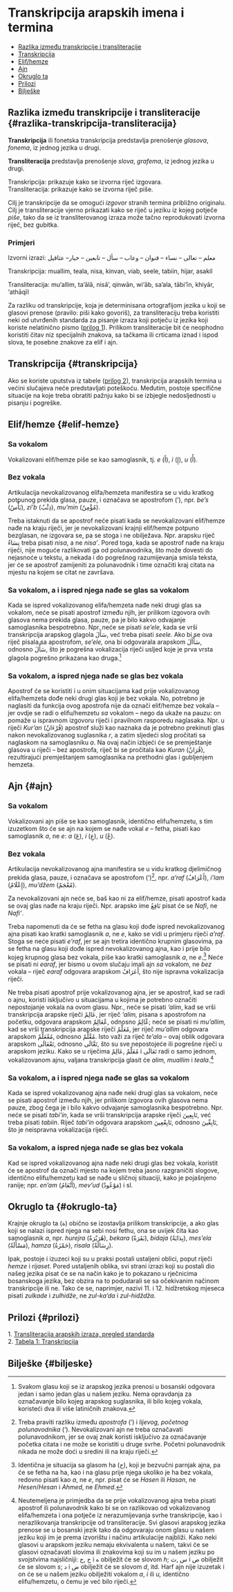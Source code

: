 # Transkripcija arapskih imena i termina

* [Razlika između transkripcije i transliteracije](transkripcija.md#razlika-transkripcija-transliteracija)  
* [Transkripcija](transkripcija.md#transkripcija)  
* [Elif/hemze](transkripcija.md#elif-hemze)  
* [Ajn](transkripcija.md#ajn)  
* [Okruglo ta](transkripcija.md#okruglo-ta)  
* [Prilozi](transkripcija.md#prilozi)  
* [Bilješke](transkripcija.md#biljeske)

## Razlika između transkripcije i transliteracije {#razlika-transkripcija-transliteracija}

**Transkripcija** ili fonetska transkripcija predstavlja prenošenje *glasova*, *fonema*, iz jednog jezika u drugi.

**Transliteracija** predstavlja prenošenje *slova*, *grafema*, iz jednog jezika u drugi.

Transkripcija: prikazuje kako se izvorna riječ izgovara.  
Transliteracija: prikazuje kako se izvorna riječ piše.

Cilj je transkripcije da se omogući *izgovor* stranih termina približno originalu.  
Cilj je transliteracije vjerno prikazati kako se riječ u jeziku iz kojeg potječe *piše*, tako da se iz transliterovanog izraza može tačno reprodukovati izvorna riječ, bez gubitka.

### Primjeri

Izvorni izrazi: معلم – تعالى – نساء – قنوان – وعاب – سأل – تابعين – خيار– عثاقيل

Transkripcija: muallim, teala, nisa, kinvan, viab, seele, tabiin, hijar, asakil

Transliteracija: mu‘allim, ta‘ālā, nisā’, qinwān, wi‘āb, sa’ala, tābi‘īn, khiyār, ‘athāqīl

Za razliku od transkripcije, koja je determinisana ortografijom jezika u koji se glasovi prenose (pravilo: piši kako govoriš), za transliteraciju treba koristiti neki od utvrđenih standarda za pisanje izraza koji potječu iz jezika koji koriste nelatinično pismo ([prilog 1](https://drive.google.com/open?id=0B0PIwWDfm0ITaVhubGtpR0ZNaUU)). Prilikom transliteracije bit će neophodno koristiti čitav niz specijalnih znakova, sa tačkama ili crticama iznad i ispod slova, te posebne znakove za elif i ajn.

## Transkripcija {#transkripcija}

Ako se koriste uputstva iz tabele ([prilog 2](https://drive.google.com/open?id=0B0PIwWDfm0ITTUNhRWtOZ1Rmemc)), transkripcija arapskih termina u većini slučajeva neće predstavljati poteškoću. Međutim, postoje specifične situacije na koje treba obratiti pažnju kako bi se izbjegle nedosljednosti u pisanju i pogreške.

## Elif/hemze {#elif-hemze}

### Sa vokalom

Vokalizovani elif/hemze piše se kao samoglasnik, tj. *e* (أَ), *i* (إِ), *u* (أُ).

### Bez vokala

Artikulacija nevokalizovanog elifa/hemzeta manifestira se u vidu kratkog potpunog prekida glasa, pauze, i označava se apostrofom (’), npr. *be’s* (بَأْسٌ), *zi’b* (ذِئْبٌ), *mu’min* (مُؤْمِنٌ).

Treba istaknuti da se apostrof neće pisati kada se nevokalizovani elif/hemze nađe na kraju riječi, jer je nevokalizovani krajnji elif/hemze potpuno bezglasan, ne izgovara se, pa se stoga i ne obilježava. Npr. arapsku riječ نِسَاءٌ treba pisati *nisa*, a ne *nisa’*. Pored toga, kada se apostrof nađe na kraju riječi, nije moguće razlikovati ga od polunavodnika, što može dovesti do nejasnoće u tekstu, a nekada i do pogrešnog razumijevanja smisla teksta, jer će se apostrof zamijeniti za polunavodnik i time označiti kraj citata na mjestu na kojem se citat ne završava.

### Sa vokalom, a i ispred njega nađe se glas sa vokalom

Kada se ispred vokalizovanog elifa/hemzeta nađe neki drugi glas sa vokalom, neće se pisati apostrof između njih, jer prilikom izgovora ovih glasova nema prekida glasa, pauze, pa je bilo kakvo odvajanje samoglasnika bespotrebno. Npr. neće se pisati *se’ele*, kada se vrši transkripcija arapskog glagola سَأَلَ, već treba pisati *seele*. Ako bi se ova riječ pisala sa apostrofom, *se’ele,* ona bi odgovarala arapskom سَأْأَلَ, odnosno سَأَّلَ, što je pogrešna vokalizacija riječi usljed koje je prva vrsta glagola pogrešno prikazana kao druga.[^1]

### Sa vokalom, a ispred njega nađe se glas bez vokala

Apostrof će se koristiti i u onim situacijama kad prije vokalizovanog elifa/hemzeta dođe neki drugi glas koji je bez vokala. No, potrebno je naglasiti da funkcija ovog apostrofa nije da označi elif/hemze bez vokala – jer ovdje se radi o elifu/hemzetu *sa* vokalom – nego da ukaže na pauzu: on pomaže u ispravnom izgovoru riječi i pravilnom rasporedu naglasaka. Npr. u riječi *Kur’an* (قُرْءَانٌ) apostrof služi kao naznaka da je potrebno prekinuti glas nakon nevokalizovanog suglasnika *r*, a zatim sljedeći slog pročitati sa naglaskom na samoglasniku *a*. Na ovaj način izbjeći će se premještanje glasova u riječi – bez apostrofa, riječ bi se pročitala kao *Kuran* (قُرَانٌ), rezultirajući premještanjem samoglasnika na prethodni glas i gubljenjem hemzeta.

## Ajn {#ajn}

### Sa vokalom

Vokalizovani ajn piše se kao samoglasnik, identično elifu/hemzetu, s tim izuzetkom što će se ajn na kojem se nađe vokal *e* – fetha, pisati kao samoglasnik *a*, ne *e*: *a* (عَ), *i* (عِ), *u* (عُ).

### Bez vokala

Artikulacija nevokalizovanog ajna manifestira se u vidu kratkog djelimičnog prekida glasa, pauze, i označava se apostrofom (’)[^2], npr. *a’raf* (أَعْرَافُ), *i’lam* (إِعْلَامٌ), *mu’džem* (مُعْجَمٌ).

Za nevokalizovani ajn neće se, baš kao ni za elif/hemze, pisati apostrof kada se ovaj glas nađe na kraju riječi. Npr. arapsko ime نَافِعُ pisat će se *Nafi*, ne *Nafi’*.

Treba napomenuti da će se fetha na glasu koji dođe ispred nevokalizovanog ajna pisati kao kratki samoglasnik *a*, ne *e*, kako se vidi u primjeru riječi *a’raf*. Stoga se neće pisati *e’raf*, jer se ajn tretira identično krupnim glasovima, pa se fetha na glasu koji dođe ispred nevokalizovanog ajna, kao i prije bilo kojeg krupnog glasa bez vokala, piše kao kratki samoglasnik *a*, ne *e*.[^3] Neće se pisati ni *earaf*, jer bismo u ovom slučaju imali ajn *sa* vokalom, ne *bez* vokala – riječ *earaf* odgovara arapskom أَعَرَافُ, što nije ispravna vokalizacija riječi.

Ne treba pisati apostrof prije vokalizovanog ajna, jer se apostrof, kad se radi o ajnu, koristi isključivo u situacijama u kojima je potrebno označiti nepostojanje vokala na ovom glasu. Npr., neće se pisati *’alim*, kad se vrši transkripcija arapske riječi عَالِمٌ, jer riječ *’alim,* pisana s apostrofom na početku, odgovara arapskom عْعَالِمٌ, odnosno عَّالِمٌ; neće se pisati ni *mu’allim,* kad se vrši transkripcija arapske riječi مُعَلِّمٌ, jer riječ *mu’allim* odgovara arapskom مُعْعَلِّمٌ, odnosno مُعَّلِّمٌ. Isto važi za riječ *te’ala* – ovaj oblik odgovara arapskom تَعْعَالَى, odnosno تَعَّالَى, što su sve nepostojeće ili pogrešne riječi u arapskom jeziku. Kako se u riječima مُعَلِّمٌ ,عَالِمٌ i تَعَالَى radi o samo jednom, vokalizovanom ajnu, valjana transkripcija glasit će *alim, muallim* i *teala*.[^4]

### Sa vokalom, a i ispred njega nađe se glas sa vokalom

Kada se ispred vokalizovanog ajna nađe neki drugi glas sa vokalom, neće se pisati apostrof između njih, jer prilikom izgovora ovih glasova nema pauze, zbog čega je i bilo kakvo odvajanje samoglasnika bespotrebno. Npr. neće se pisati *tabi’in*, kada se vrši transkripcija arapske riječi تَابِعِينَ, već treba pisati *tabiin*. Riječ *tabi’in* odgovara arapskom تَابِعْعِينَ, odnosno تَابِعِّينَ, što je neispravna vokalizacija riječi.

### Sa vokalom, a ispred njega nađe se glas bez vokala

Kad se ispred vokalizovanog ajna nađe neki drugi glas bez vokala, koristit će se apostrof da označi mjesto na kojem treba jasno razgraničiti slogove, identično elifu/hemzetu kad se nađe u sličnoj situaciji, kako je pojašnjeno ranije; npr. *en’am* (أَنْعَامُ), *mev’ud* (مَوْعُودٌ) i sl.

## Okruglo ta {#okruglo-ta}

Krajnje okruglo ta (ة) obično se izostavlja prilikom transkripcije, a ako glas koji se nalazi ispred njega na sebi nosi fethu, ona se uvijek čita kao samoglasnik *a*, npr. *hurejra* (هُرَيْرَةٌ), *bekara* (بَقَرَةٌ), *bidaja* (بِدَايَةٌ), *mes’ela* (مَسْأَلَةٌ), *hamza* (حَمْزَةُ), *risala* (رِسَالَةٌ).

Ipak, postoje i izuzeci koji su u praksi postali ustaljeni oblici, poput riječi *hemze* i *rijaset*. Pored ustaljenih oblika, svi strani izrazi koji su postali dio našeg jezika pisat će se na način kako je to pokazano u rječnicima bosanskoga jezika, bez obzira na to podudarali se sa očekivanim načinom transkripcije ili ne. Tako će se, naprimjer, nazivi 11. i 12. hidžretskog mjeseca pisati *zulkade* i *zulhidže*, ne *zul-ka’da* i *zul-hidždža*.

## Prilozi {#prilozi}

1\. [Transliteracija arapskih izraza, pregled standarda](https://drive.google.com/open?id=0B0PIwWDfm0ITaVhubGtpR0ZNaUU)  
2\. [Tabela 1: Transkripcija](https://drive.google.com/open?id=0B0PIwWDfm0ITTUNhRWtOZ1Rmemc)

## Bilješke {#biljeske}

[^1]: Svakom glasu koji se iz arapskog jezika prenosi u bosanski odgovara jedan i samo jedan glas u našem jeziku. Nema opravdanja za označavanje bilo kojeg arapskog suglasnika, ili bilo kojeg vokala, koristeći dva ili više latiničnih znakova.

[^2]: Treba praviti razliku između *apostrofa* (’) i *lijevog, početnog polunavodnika* (‘). Nevokalizovani ajn ne treba označavati polunavodnikom, jer se ovaj znak koristi isključivo za označavanje početka citata i ne može se koristiti u druge svrhe. Početni polunavodnik nikada ne može doći u sredini ili na kraju riječi.

[^3]: Identična je situacija sa glasom ha (ح), koji je bezvučni parnjak ajna, pa će se fetha na ha, kao i na glasu prije njega ukoliko je ha bez vokala, redovno pisati kao *a*, ne *e*, npr. pisat će se *Hasen* ili *Hasan*, ne *Hesen*/*Hesan* i *Ahmed*, ne *Ehmed*.

[^4]: Neutemeljena je primjedba da se prije vokalizovanog ajna treba pisati apostrof ili polunavodnik kako bi se on razlikovao od vokalizovanog elifa/hemzeta i ona potječe iz nerazumijevanja svrhe transkripcije, kao i nerazlikovanja transkripcije od transliteracije. Svi glasovi arapskog jezika prenose se u bosanski jezik tako da odgovaraju onom glasu u našem jeziku koji im je prema izvorištu i načinu artikulacije najbliži. Kako neki glasovi u arapskom jeziku nemaju ekvivalenta u našem, takvi će se glasovi označavati slovima ili znakovima koji su im u našem jeziku po svojstvima najsličniji: خ ,ح i ه obilježit će se slovom *h*; س ,ث i ص obilježit će se slovom *s*; د i ض obilježit će se slovom *d*, itd. Harf ajn nije izuzetak i on će se u našem jeziku obilježiti vokalom *a*, *i* ili *u,* identično elifu/hemzetu, o čemu je već bilo riječi.


